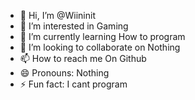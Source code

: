 - 👋 Hi, I’m @Wiininit
- 👀 I’m interested in Gaming
- 🌱 I’m currently learning How to program
- 💞️ I’m looking to collaborate on Nothing
- 📫 How to reach me On Github
- 😄 Pronouns: Nothing
- ⚡ Fun fact: I cant program

<!---
Wiininit/Wiininit is a ✨ special ✨ repository because its `README.md` (this file) appears on your GitHub profile.
You can click the Preview link to take a look at your changes.
--->
